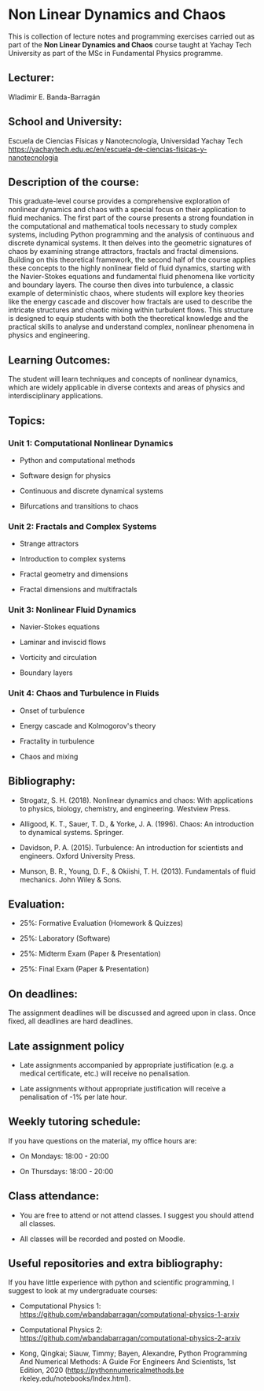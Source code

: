 # Non Linear Dynamics and Chaos

This is collection of lecture notes and programming exercises carried out as part of the **Non Linear Dynamics and Chaos** course taught at Yachay Tech University as part of the MSc in Fundamental Physics programme.


## Lecturer:

Wladimir E. Banda-Barragán

## School and University:
Escuela de Ciencias Físicas y Nanotecnología, Universidad Yachay Tech
https://yachaytech.edu.ec/en/escuela-de-ciencias-fisicas-y-nanotecnologia

## Description of the course:
This graduate-level course provides a comprehensive exploration of nonlinear dynamics and chaos with a special focus on their application to fluid mechanics. The first part of the course presents a strong foundation in the computational and mathematical tools necessary to study complex systems, including Python programming and the analysis of continuous and discrete dynamical systems. It then delves into the geometric signatures of chaos by examining strange attractors, fractals and fractal dimensions. Building on this theoretical framework, the second half of the course applies these concepts to the highly nonlinear field of fluid dynamics, starting with the Navier-Stokes equations and fundamental fluid phenomena like vorticity and boundary layers. The course then dives into turbulence, a classic example of deterministic chaos, where students will explore key theories like the energy cascade and discover how fractals are used to describe the intricate structures and chaotic mixing within turbulent flows. This structure is designed to equip students with both the theoretical knowledge and the practical skills to analyse and understand complex, nonlinear phenomena in physics and engineering.

## Learning Outcomes:

The student will learn techniques and concepts of nonlinear dynamics, which are widely applicable in diverse contexts and areas of physics and interdisciplinary applications.

## Topics:

### Unit 1: Computational Nonlinear Dynamics

- Python and computational methods 
  
- Software design for physics 

- Continuous and discrete dynamical systems

- Bifurcations and transitions to chaos


### Unit 2: Fractals and Complex Systems
  
- Strange attractors
  
- Introduction to complex systems

- Fractal geometry and dimensions

- Fractal dimensions and multifractals


### Unit 3: Nonlinear Fluid Dynamics

- Navier-Stokes equations
  
- Laminar and inviscid flows

- Vorticity and circulation

- Boundary layers


### Unit 4: Chaos and Turbulence in Fluids

- Onset of turbulence 

- Energy cascade and Kolmogorov's theory
  
- Fractality in turbulence

- Chaos and mixing


## Bibliography:

- Strogatz, S. H. (2018). Nonlinear dynamics and chaos: With applications to physics, biology, chemistry, and engineering. Westview Press.

- Alligood, K. T., Sauer, T. D., & Yorke, J. A. (1996). Chaos: An introduction to dynamical systems. Springer.

- Davidson, P. A. (2015). Turbulence: An introduction for scientists and engineers. Oxford University Press.

- Munson, B. R., Young, D. F., & Okiishi, T. H. (2013). Fundamentals of fluid mechanics. John Wiley & Sons.

## Evaluation:

- 25%: Formative Evaluation (Homework & Quizzes) 

- 25%: Laboratory (Software)

- 25%: Midterm Exam (Paper & Presentation)

- 25%: Final Exam (Paper & Presentation)

## On deadlines:

The assignment deadlines will be discussed and agreed upon in class. Once fixed, all deadlines are hard deadlines.

## Late assignment policy

- Late assignments accompanied by appropriate justification (e.g. a medical certificate, etc.) will receive no penalisation.

- Late assignments without appropriate justification will receive a penalisation of -1% per late hour.

## Weekly tutoring schedule:

If you have questions on the material, my office hours are:

- On Mondays: 18:00 - 20:00

- On Thursdays: 18:00 - 20:00

## Class attendance:

- You are free to attend or not attend classes. I suggest you should attend all classes.

- All classes will be recorded and posted on Moodle.

## Useful repositories and extra bibliography:

If you have little experience with python and scientific programming, I suggest to look at my undergraduate courses:

- Computational Physics 1: https://github.com/wbandabarragan/computational-physics-1-arxiv

- Computational Physics 2: https://github.com/wbandabarragan/computational-physics-2-arxiv

- Kong, Qingkai; Siauw, Timmy; Bayen, Alexandre, Python Programming And Numerical Methods: A Guide For Engineers And Scientists, 1st Edition, 2020 (https://pythonnumericalmethods.be rkeley.edu/notebooks/Index.html).

